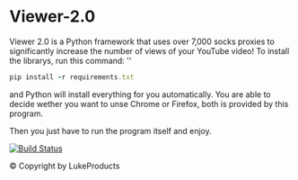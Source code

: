 # Viewer-2.0

Viewer 2.0 is a Python framework that uses  over 7,000 socks proxies to significantly increase the number of views of your YouTube video!
To install the librarys, run this command: '' 
```ruby
pip install -r requirements.txt
```
and Python will install everything for you automatically.
You are able to decide wether you want to unse Chrome or Firefox, both is provided by this program.

Then you just have to run the program itself and enjoy.


[![Build Status](https://avatars.githubusercontent.com/u/73026669?s=200&u=ff813a859606a1f4799382f22029ff30a9818305)](https://github.com/LukeProducts)

© Copyright by LukeProducts
